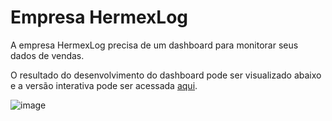 # Empresa HermexLog

A empresa HermexLog precisa de um dashboard para monitorar seus dados de vendas.

O resultado do desenvolvimento do dashboard pode ser visualizado abaixo e a versão interativa pode ser acessada [aqui](https://app.powerbi.com/view?r=eyJrIjoiY2M3NjAwYjUtN2RkNy00Nzk0LTkxNjUtYjg1NmNjMDYxNWJiIiwidCI6IjJhZDMyYzlkLTMxNGItNDdiYi1hYzJiLTUzZDkwMTRmM2I3YyJ9).

![image](https://github.com/felipesbreve/ChallengeBI/assets/72587609/757b260c-c31e-4b2e-b587-0e8eaae042ca#vitrinedev)
